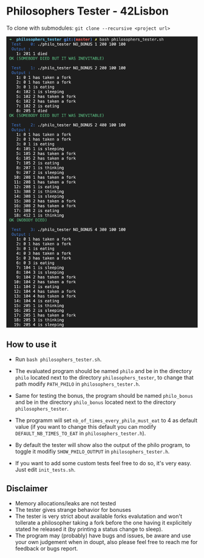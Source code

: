 # Philosophers Tester - 42Lisbon

To clone with submodules: `git clone --recursive <project url>`

![Screenshot](screenshot.png)

## How to use it

- Run `bash philosophers_tester.sh`.

- The evaluated program should be named `philo` and be in the directory `philo` located next to the directory `philosophers_tester`, to change that path modify `PATH_PHILO` in `philosophers_tester.h`.

- Same for testing the bonus, the program should be named `philo_bonus` and be in the directory `philo_bonus` located next to the directory `philosophers_tester`.

- The programm will set `nb_of_times_every_philo_must_eat` to 4 as default value (if you want to change this default you can modify `DEFAULT_NB_TIMES_TO_EAT` in `philosophers_tester.h`).

- By default the tester will show also the output of the philo program, to toggle it modifiy `SHOW_PHILO_OUTPUT` in `philosophers_tester.h`.

- If you want to add some custom tests feel free to do so, it's very easy. Just edit `init_tests.sh`.

## Disclaimer
- Memory allocations/leaks are not tested
- The tester gives strange behavior for bonuses
- The tester is very strict about available forks evalutation and won't tollerate a philosopher taking a fork before the one having it explicitely stated he released it (by printing a status change to sleep).
- The program may (probably) have bugs and issues, be aware and use your own judgement when in doupt, also please feel free to reach me for feedback or bugs report.